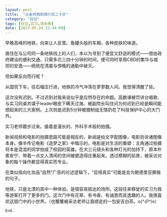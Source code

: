 ```yaml
---
layout: post
title:  "从金桥西街西行百二十步"
category: "日记"
tags: [日记,实习,流水账]
date: [2023-05-24 23:44:09]
---
```


早晚高峰的地铁，向来让人反胃。鱼罐头般的车厢，各种皮肤的味道。

居住在与公司同一条地铁线上的人们，本以为寻到了便宜又舒适的模式——借由政府建设的便利交通，只需多花三四十分钟的时间，便可同时享用CBD的繁华与城郊的安逸——统统在清晨与傍晚的通勤中破灭。

但如果反向而行呢？

从国贸下车，往石榴庄行进，地铁的冷气冲荡在寥寥数人间。我觉得清醒了些。

这次没有迟到。不过迟到对我来说似乎是应然存在的命题。高数课被罚讲台唱歌、与实习同桌共谋于leader眼皮下瞒天过海、被副院长叫住问为何迟到已经是瞬间能想起来的三大案例。上次则是迟到5分钟被摄制组无情扔在了科技保护中心的大门外。

实习老师踱步过来。接着是漫长的、外科手术般的拍摄。

新闻视频和电影的拍摄思路可能是相反的，新闻是给文字配图像，电影则诉诸图像本身。像半传记电影《造梦之家》中暗示的，电影是对生活的重塑：主角通过拍摄将本是混混的同学拍成了校园的英雄。在大三元镜头和各种灯光的加持下，原本朴素安宁、带着一点文人清闲的空间被塑造得庄重起来。透过模糊的前景，被采访对象的每个操作都显得真实而专业。

在类似指向化妆品“自然”广告的论述逻辑下，“显得真实”可能是会为鲍德里亚揶揄的句子。

地铁，只是北漂的其中一种体验。是很容易抵达的场所。这段往来移徙的实习为我等游客打开了更多的门。这次门中有花草、有书香、有诚恳而具逸趣的人。我很喜欢这扇门中的小世界。（也蟹蟹被采访老师让我顺走的一包安吉白茶。o(*^＠^*)o）

`End.`
